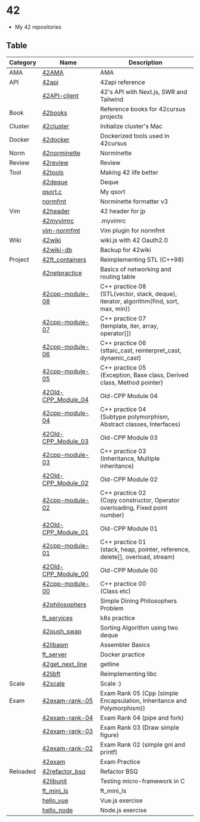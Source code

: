 # 42
- My 42 repositories

## Table

| Category | Name                                                                     | Description                                                                               |
|----------|--------------------------------------------------------------------------|-------------------------------------------------------------------------------------------|
| AMA      | [42AMA](https://github.com/solareenlo/42AMA)                             | AMA                                                                                       |
| API      | [42api](https://github.com/solareenlo/42api)                             | 42api reference                                                                           |
|          | [42API-client](https://github.com/solareenlo/42API-client)               | 42's API with Next.js, SWR and Tailwind                                                   |
| Book     | [42books](https://github.com/solareenlo/42books)                         | Reference books for 42cursus projects                                                     |
| Cluster  | [42cluster](https://github.com/solareenlo/42cluster)                     | Initialize cluster's Mac                                                                  |
| Docker   | [42docker](https://github.com/solareenlo/42docker)                       | Dockerized tools used in 42cursus                                                         |
| Norm     | [42norminette](https://github.com/solareenlo/42norminette)               | Norminette                                                                                |
| Review   | [42review](https://github.com/solareenlo/42review)                       | Review                                                                                    |
| Tool     | [42tools](https://github.com/solareenlo/42tools)                         | Making 42 life better                                                                     |
|          | [42deque](https://github.com/solareenlo/42deque)                         | Deque                                                                                     |
|          | [qsort.c](https://github.com/solareenlo/qsort.c)                         | My qsort                                                                                  |
|          | [normfmt](https://github.com/solareenlo/normfmt)                         | Norminette formatter v3                                                                   |
| Vim      | [42header](https://github.com/solareenlo/42header)                       | 42 header for jp                                                                          |
|          | [42myvimrc](https://github.com/solareenlo/42myvimrc)                     | .myvimrc                                                                                  |
|          | [vim-normfmt](https://github.com/solareenlo/vim-normfmt)                 | Vim plugin for normfmt                                                                    |
| Wiki     | [42wiki](https://github.com/solareenlo/42wiki)                           | wiki.js with 42 Oauth2.0                                                                  |
|          | [42wiki-db](https://github.com/solareenlo/42wiki-db)                     | Backup for 42wiki                                                                         |
| Project  | [42ft_containers](https://github.com/solareenlo/42ft_containers)         | Reimplementing STL (C++98)                                                                |
|          | [42netpractice](https://github.com/solareenlo/42netpractice)             | Basics of networking and routing table                                                    |
|          | [42cpp-module-08](https://github.com/solareenlo/42cpp-module-08)         | C++ practice 08<br>(STL(vector, stack, deque), iterator, algorithm(find, sort, max, min)) |
|          | [42cpp-module-07](https://github.com/solareenlo/42cpp-module-07)         | C++ practice 07<br>(template, iter, array, operator[])                                    |
|          | [42cpp-module-06](https://github.com/solareenlo/42cpp-module-06)         | C++ practice 06<br>(sttaic_cast, reinterpret_cast, dynamic_cast)                          |
|          | [42cpp-module-05](https://github.com/solareenlo/42cpp-module-05)         | C++ practice 05<br>(Exception, Base class, Derived class, Method pointer)                 |
|          | [42Old-CPP_Module_04](https://github.com/solareenlo/42Old-CPP_Module_04) | Old-CPP Module 04                                                                         |
|          | [42cpp-module-04](https://github.com/solareenlo/42cpp-module-04)         | C++ practice 04<br>(Subtype polymorphism, Abstract classes, Interfaces)                   |
|          | [42Old-CPP_Module_03](https://github.com/solareenlo/42Old-CPP_Module_03) | Old-CPP Module 03                                                                         |
|          | [42cpp-module-03](https://github.com/solareenlo/42cpp-module-03)         | C++ practice 03<br>(Inheritance, Multiple inheritance)                                    |
|          | [42Old-CPP_Module_02](https://github.com/solareenlo/42Old-CPP_Module_02) | Old-CPP Module 02                                                                         |
|          | [42cpp-module-02](https://github.com/solareenlo/42cpp-module-02)         | C++ practice 02<br>(Copy constructor, Operator overloading, Fixed point number)           |
|          | [42Old-CPP_Module_01](https://github.com/solareenlo/42Old-CPP_Module_01) | Old-CPP Module 01                                                                         |
|          | [42cpp-module-01](https://github.com/solareenlo/42cpp-module-01)         | C++ practice 01<br>(stack, heap, pointer, reference, delete[], overload, stream)          |
|          | [42Old-CPP_Module_00](https://github.com/solareenlo/42Old-CPP_Module_00) | Old-CPP Module 00                                                                         |
|          | [42cpp-module-00](https://github.com/solareenlo/42cpp-module-00)         | C++ practice 00<br>(Class etc)                                                            |
|          | [42philosophers](https://github.com/solareenlo/42philosophers)           | Simple Dining Philosophers Problem                                                        |
|          | [ft_services](https://github.com/solareenlo/ft_services)                 | k8s practice                                                                              |
|          | [42push_swap](https://github.com/solareenlo/42push_swap)                 | Sorting Algorithm using two deque                                                         |
|          | [42libasm](https://github.com/solareenlo/42libasm)                       | Assembler Basics                                                                          |
|          | [ft_server](https://github.com/solareenlo/ft_server)                     | Docker practice                                                                           |
|          | [42get_next_line](https://github.com/solareenlo/42get_next_line)         | getline                                                                                   |
|          | [42libft](https://github.com/solareenlo/42libft)                         | Reimplementing libc                                                                       |
| Scale    | [42scale](https://github.com/solareenlo/42scale)                         | Scale :)                                                                                  |
| Exam     | [42exam-rank-05](https://github.com/solareenlo/42exam-rank-05)           | Exam Rank 05 (Cpp (simple Encapsulation, Inheritance and Polymorphism))                   |
|          | [42exam-rank-04](https://github.com/solareenlo/42exam-rank-04)           | Exam Rank 04 (pipe and fork)                                                              |
|          | [42exam-rank-03](https://github.com/solareenlo/42exam-rank-03)           | Exam Rank 03 (Draw simple figure)                                                         |
|          | [42exam-rank-02](https://github.com/solareenlo/42exam-rank-02)           | Exam Rank 02 (simple gnl and printf)                                                      |
|          | [42exam](https://github.com/solareenlo/42exam)                           | Exam Practice                                                                             |
| Reloaded | [42refactor_bsq](https://github.com/solareenlo/42refactor_bsq)           | Refactor BSQ                                                                              |
|          | [42libunit](https://github.com/solareenlo/42libunit)                     | Testing micro-framework in C                                                              |
|          | [ft_mini_ls](https://github.com/solareenlo/ft_mini_ls)                   | ft_mini_ls                                                                                |
|          | [hello_vue](https://github.com/solareenlo/hello_vue)                     | Vue.js exercise                                                                           |
|          | [hello_node](https://github.com/solareenlo/hello_node)                   | Node.js exercise                                                                          |
